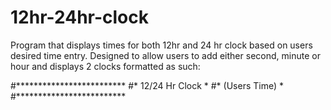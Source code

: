 # 12hr-24hr-clock
Program that displays times for both 12hr and 24 hr clock based on users desired time entry.
Designed to allow users to add either second, minute or hour and displays 2 clocks formatted as such:

#*************************
#*     12/24 Hr Clock    *
#*      (Users Time)     *
#*************************
